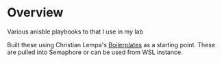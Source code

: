 # Overview
Various anisble playbooks to that I use in my lab

Built these using Christian Lempa's [Boilerplates](https://github.com/ChristianLempa/boilerplates/tree/main/ansible) as a starting point. These are pulled into Semaphore or can be used from WSL instance.
